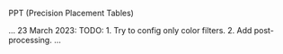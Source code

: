 PPT (Precision Placement Tables)

...
23 March 2023:
TODO:   1. Try to config only color filters.
        2. Add post-processing.
...